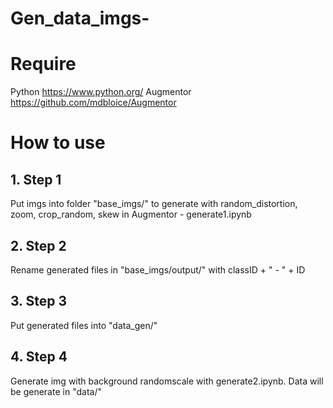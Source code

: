 # Gen_data_imgs-

# Require 
Python 
https://www.python.org/
Augmentor
https://github.com/mdbloice/Augmentor

# How to use 
 
## 1. Step 1 
Put imgs into folder "base_imgs/" to generate with random_distortion, zoom, crop_random, skew in Augmentor - generate1.ipynb 
## 2. Step 2
Rename generated files in "base_imgs/output/" with classID + " - " + ID 
## 3. Step 3 
Put generated files into "data_gen/"
## 4. Step 4 
Generate img with background randomscale with generate2.ipynb. Data will be generate in "data/"

